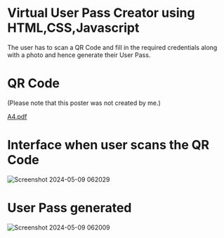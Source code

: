 # Virtual User Pass Creator using HTML,CSS,Javascript

The user has to scan a QR Code and fill in the required credentials along with a photo and hence generate their User Pass.

# QR Code

(Please note that this poster was not created by me.)

[A4.pdf](https://github.com/athul-2003/QR-2/files/15256319/A4.pdf)


# Interface when user scans the QR Code

![Screenshot 2024-05-09 062029](https://github.com/athul-2003/QR-2/assets/128019369/7c6f4d2a-5373-4219-adde-ee0eb22605e5)


# User Pass generated

![Screenshot 2024-05-09 062009](https://github.com/athul-2003/QR-2/assets/128019369/dbf7bce2-df8d-48d9-bb06-f8659132e495)


